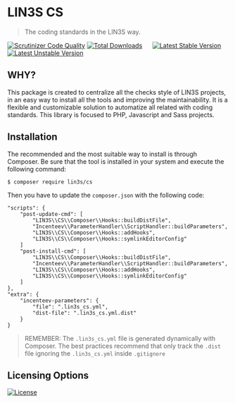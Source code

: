 # LIN3S CS
> The coding standards in the LIN3S way.

[![Scrutinizer Code Quality](https://scrutinizer-ci.com/g/LIN3S/CS/badges/quality-score.png?b=master)](https://scrutinizer-ci.com/g/LIN3S/CS/?branch=master)
[![Total Downloads](https://poser.pugx.org/lin3s/cs/downloads)](https://packagist.org/packages/lin3s/cs)
&nbsp;&nbsp;&nbsp;&nbsp;
[![Latest Stable Version](https://poser.pugx.org/lin3s/cs/v/stable.svg)](https://packagist.org/packages/lin3s/cs)
[![Latest Unstable Version](https://poser.pugx.org/lin3s/cs/v/unstable.svg)](https://packagist.org/packages/lin3s/cs)

## WHY?
This package is created to centralize all the checks style of LIN3S projects, in an easy way to install all the tools
and improving the maintainability. It is a flexible and customizable solution to automatize all related with coding
standards. This library is focused to PHP, Javascript and Sass projects.

## Installation
The recommended and the most suitable way to install is through Composer. Be sure that the tool is installed in your
system and execute the following command:
```
$ composer require lin3s/cs
```
Then you have to update the `composer.json` with the following code:
```
"scripts": {
    "post-update-cmd": [
        "LIN3S\\CS\\Composer\\Hooks::buildDistFile",
        "Incenteev\\ParameterHandler\\ScriptHandler::buildParameters",
        "LIN3S\\CS\\Composer\\Hooks::addHooks",
        "LIN3S\\CS\\Composer\\Hooks::symlinkEditorConfig"
    ]
    "post-install-cmd": [
        "LIN3S\\CS\\Composer\\Hooks::buildDistFile",
        "Incenteev\\ParameterHandler\\ScriptHandler::buildParameters",
        "LIN3S\\CS\\Composer\\Hooks::addHooks",
        "LIN3S\\CS\\Composer\\Hooks::symlinkEditorConfig"
    ]
},
"extra": {
    "incenteev-parameters": {
        "file": ".lin3s_cs.yml",
        "dist-file": ".lin3s_cs.yml.dist"
    }
}
```

> REMEMBER: The `.lin3s_cs.yml` file is generated dynamically with Composer. The best practices recommend that only
track the `.dist` file ignoring the `.lin3s_cs.yml` inside `.gitignore`

## Licensing Options
[![License](https://poser.pugx.org/lin3s/cs/license.svg)](https://github.com/LIN3S/CS/blob/master/LICENSE)
